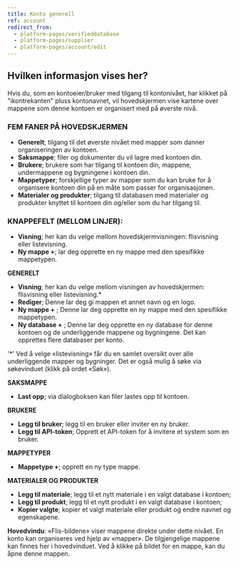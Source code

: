 ```yaml
---
title: Konto generell
ref: account 
redirect_from:
  - platform-pages/verifieddatabase
  - platform-pages/supplier
  - platform-pages/account/edit
---
```


## Hvilken informasjon vises her?
Hvis du, som en kontoeier/bruker med tilgang til kontonivået, har klikket på "ikontrekanten" pluss kontonavnet, vil hovedskjermen vise kartene over mappene som denne kontoen er organisert med på øverste nivå.


### FEM FANER PÅ HOVEDSKJERMEN
- **Generelt**; tilgang til det øverste nivået med mapper som danner organiseringen av kontoen.
- **Saksmappe**; filer og dokumenter du vil lagre med kontoen din.
- **Brukere**; brukere som har tilgang til kontoen din, mappene, undermappene og bygningene i kontoen din.
- **Mappetyper**; forskjellige typer av mapper som du kan bruke for å organisere kontoen din på en måte som passer for organisasjonen.
- **Materialer og produkter**; tilgang til databasen med materialer og produkter knyttet til kontoen din og/eller som du har tilgang til.

### KNAPPEFELT (MELLOM LINJER):
- **Visning**; her kan du velge mellom hovedskjermvisningen: flisvisning eller listevisning.
- **Ny mappe +**; lar deg opprette en ny mappe med den spesifikke mappetypen.

**GENERELT**
- **Visning**; her kan du velge mellom visningen av hovedskjermen: flisvisning eller listevisning.*
- **Rediger**; Denne lar deg gi mappen et annet navn og en logo.
- **Ny mappe +** ; Denne lar deg opprette en ny mappe med den spesifikke mappetypen.
- **Ny database +** ; Denne lar deg opprette en ny database for denne kontoen og de underliggende mappene og bygningene. Det kan opprettes flere databaser per konto.

'*' Ved å velge «listevisning» får du en samlet oversikt over alle underliggende mapper og bygninger. Det er også mulig å søke via søkevinduet (klikk på ordet «Søk»).

**SAKSMAPPE**
- **Last opp**; via dialogboksen kan filer lastes opp til kontoen.

**BRUKERE**
- **Legg til bruker**; legg til en bruker eller inviter en ny bruker.
- **Legg til API-token**; Opprett et API-token for å invitere et system som en bruker.

**MAPPETYPER**
- **Mappetype +**; opprett en ny type mappe.

**MATERIALER OG PRODUKTER**
- **Legg til materiale**; legg til et nytt materiale i en valgt database i kontoen;
- **Legg til produkt**; legg til et nytt produkt i en valgt database i kontoen;
- **Kopier valgte**; kopier et valgt materiale eller produkt og endre navnet og egenskapene.


**Hovedvindu**: «Flis-bildene» viser mappene direkte under dette nivået. En konto kan organiseres ved hjelp av «mapper». De tilgjengelige mappene kan finnes her i hovedvinduet. Ved å klikke på bildet for en mappe, kan du åpne denne mappen.
